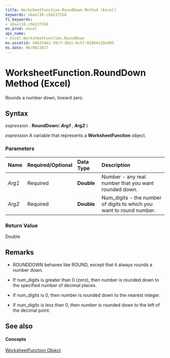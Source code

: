 ```yaml
---
title: WorksheetFunction.RoundDown Method (Excel)
keywords: vbaxl10.chm137158
f1_keywords:
- vbaxl10.chm137158
ms.prod: excel
api_name:
- Excel.WorksheetFunction.RoundDown
ms.assetid: 44b334b1-39cf-3be1-bc57-02864c29a995
ms.date: 06/08/2017
---
```



# WorksheetFunction.RoundDown Method (Excel)

Rounds a number down, toward zero.


## Syntax

 _expression_ . **RoundDown**( **_Arg1_** , **_Arg2_** )

 _expression_ A variable that represents a **WorksheetFunction** object.


### Parameters



|**Name**|**Required/Optional**|**Data Type**|**Description**|
|:-----|:-----|:-----|:-----|
| _Arg1_|Required| **Double**|Number - any real number that you want rounded down.|
| _Arg2_|Required| **Double**|Num_digits - the number of digits to which you want to round number.|

### Return Value

Double


## Remarks




- ROUNDDOWN behaves like ROUND, except that it always rounds a number down.
    
- If num_digits is greater than 0 (zero), then number is rounded down to the specified number of decimal places.
    
- If num_digits is 0, then number is rounded down to the nearest integer.
    
- If num_digits is less than 0, then number is rounded down to the left of the decimal point.
    

## See also


#### Concepts


[WorksheetFunction Object](Excel.WorksheetFunction.md)

